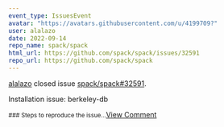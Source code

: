 ```yaml
---
event_type: IssuesEvent
avatar: "https://avatars.githubusercontent.com/u/4199709?"
user: alalazo
date: 2022-09-14
repo_name: spack/spack
html_url: https://github.com/spack/spack/issues/32591
repo_url: https://github.com/spack/spack
---
```


<a href='https://github.com/alalazo' target='_blank'>alalazo</a> closed issue <a href='https://github.com/spack/spack/issues/32591' target='_blank'>spack/spack#32591</a>.

<p>Installation issue: berkeley-db</p><small>### Steps to reproduce the issue...</small><a href='https://github.com/spack/spack/issues/32591' target='_blank'>View Comment</a>